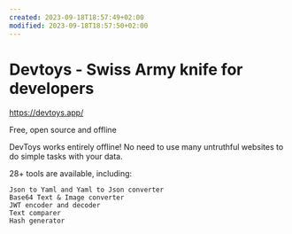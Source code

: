 ```yaml
---
created: 2023-09-18T18:57:49+02:00
modified: 2023-09-18T18:57:50+02:00
---
```

# Devtoys - Swiss Army knife for developers

<https://devtoys.app/>

Free, open source and offline

DevToys works entirely offline! No need to use many untruthful websites to do simple tasks with your data.

28+ tools are available, including:

    Json to Yaml and Yaml to Json converter
    Base64 Text & Image converter
    JWT encoder and decoder
    Text comparer
    Hash generator

